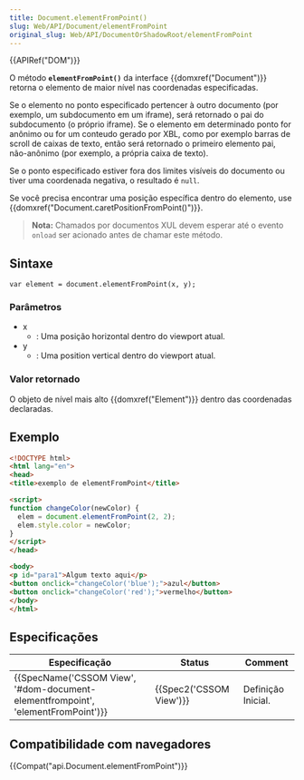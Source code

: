 ```yaml
---
title: Document.elementFromPoint()
slug: Web/API/Document/elementFromPoint
original_slug: Web/API/DocumentOrShadowRoot/elementFromPoint
---
```

{{APIRef("DOM")}}

O método **`elementFromPoint()`** da interface {{domxref("Document")}} retorna o elemento de maior nível nas coordenadas especificadas.

Se o elemento no ponto especificado pertencer à outro documento (por exemplo, um subdocumento em um iframe), será retornado o pai do subdocumento (o próprio iframe). Se o elemento em determinado ponto for anônimo ou for um conteudo gerado por XBL, como por exemplo barras de scroll de caixas de texto, então será retornado o primeiro elemento pai, não-anônimo (por exemplo, a própria caixa de texto).

Se o ponto especificado estiver fora dos limites visíveis do documento ou tiver uma coordenada negativa, o resultado é `null`.

Se você precisa encontrar uma posição específica dentro do elemento, use {{domxref("Document.caretPositionFromPoint()")}}.

> **Nota:** Chamados por documentos XUL devem esperar até o evento `onload` ser acionado antes de chamar este método.

## Sintaxe

```
var element = document.elementFromPoint(x, y);
```

### Parâmetros

- x
  - : Uma posição horizontal dentro do viewport atual.
- y
  - : Uma position vertical dentro do viewport atual.

### Valor retornado

O objeto de nível mais alto {{domxref("Element")}} dentro das coordenadas declaradas.

## Exemplo

```html
<!DOCTYPE html>
<html lang="en">
<head>
<title>exemplo de elementFromPoint</title>

<script>
function changeColor(newColor) {
  elem = document.elementFromPoint(2, 2);
  elem.style.color = newColor;
}
</script>
</head>

<body>
<p id="para1">Algum texto aqui</p>
<button onclick="changeColor('blue');">azul</button>
<button onclick="changeColor('red');">vermelho</button>
</body>
</html>
```

## Especificações

| Especificação                                                                                                | Status                           | Comment            |
| ------------------------------------------------------------------------------------------------------------ | -------------------------------- | ------------------ |
| {{SpecName('CSSOM View', '#dom-document-elementfrompoint', 'elementFromPoint')}} | {{Spec2('CSSOM View')}} | Definição Inicial. |

## Compatibilidade com navegadores

{{Compat("api.Document.elementFromPoint")}}
